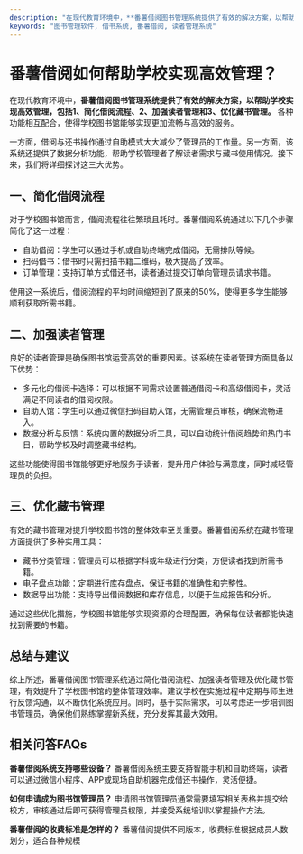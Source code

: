 ```yaml
---
description: "在现代教育环境中，**番薯借阅图书管理系统提供了有效的解决方案，以帮助学校实现高效管理，包括1、简化借阅流程、2、加强读者管理和3、优化藏书管理。** 各种功能相互配合，使得学校图书馆能够实现更加流畅与高效的服务。"
keywords: "图书管理软件, 借书系统, 番薯借阅, 读者管理系统"
---
```

# 番薯借阅如何帮助学校实现高效管理？

在现代教育环境中，**番薯借阅图书管理系统提供了有效的解决方案，以帮助学校实现高效管理，包括1、简化借阅流程、2、加强读者管理和3、优化藏书管理。** 各种功能相互配合，使得学校图书馆能够实现更加流畅与高效的服务。

一方面，借阅与还书操作通过自助模式大大减少了管理员的工作量。另一方面，该系统还提供了数据分析功能，帮助学校管理者了解读者需求与藏书使用情况。接下来，我们将详细探讨这三大优势。

## **一、简化借阅流程**

对于学校图书馆而言，借阅流程往往繁琐且耗时。番薯借阅系统通过以下几个步骤简化了这一过程：

- 自助借阅：学生可以通过手机或自助终端完成借阅，无需排队等候。
- 扫码借书：借书时只需扫描书籍二维码，极大提高了效率。
- 订单管理：支持订单方式借还书，读者通过提交订单向管理员请求书籍。

使用这一系统后，借阅流程的平均时间缩短到了原来的50%，使得更多学生能够顺利获取所需书籍。

## **二、加强读者管理**

良好的读者管理是确保图书馆运营高效的重要因素。该系统在读者管理方面具备以下优势：

- 多元化的借阅卡选择：可以根据不同需求设置普通借阅卡和高级借阅卡，灵活满足不同读者的借阅权限。
- 自助入馆：学生可以通过微信扫码自助入馆，无需管理员审核，确保流畅进入。
- 数据分析与反馈：系统内置的数据分析工具，可以自动统计借阅趋势和热门书目，帮助学校及时调整藏书结构。

这些功能使得图书馆能够更好地服务于读者，提升用户体验与满意度，同时减轻管理员的负担。

## **三、优化藏书管理**

有效的藏书管理对提升学校图书馆的整体效率至关重要。番薯借阅系统在藏书管理方面提供了多种实用工具：

- 藏书分类管理：管理员可以根据学科或年级进行分类，方便读者找到所需书籍。
- 电子盘点功能：定期进行库存盘点，保证书籍的准确性和完整性。
- 数据导出功能：支持导出借阅数据和库存信息，以便于生成报告和分析。

通过这些优化措施，学校图书馆能够实现资源的合理配置，确保每位读者都能快速找到需要的书籍。

## **总结与建议**

综上所述，番薯借阅图书管理系统通过简化借阅流程、加强读者管理及优化藏书管理，有效提升了学校图书馆的整体管理效率。建议学校在实施过程中定期与师生进行反馈沟通，以不断优化系统应用。同时，基于实际需求，可以考虑进一步培训图书管理员，确保他们熟练掌握新系统，充分发挥其最大效用。

## 相关问答FAQs

**番薯借阅系统支持哪些设备？**
番薯借阅系统主要支持智能手机和自助终端，读者可以通过微信小程序、APP或现场自助机器完成借还书操作，灵活便捷。

**如何申请成为图书馆管理员？**
申请图书馆管理员通常需要填写相关表格并提交给校方，审核通过后即可获得管理员权限，并接受系统培训以掌握操作方法。

**番薯借阅的收费标准是怎样的？**
番薯借阅提供不同版本，收费标准根据成员人数划分，适合各种规模
